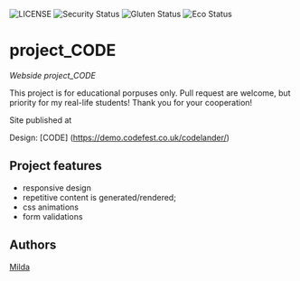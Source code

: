 ![LICENSE](https://img.shields.io/badge/license-MIT-blue.svg?style=flat-square)
![Security Status](https://img.shields.io/security-headers?label=Security&url=https%3A%2F%2Fgithub.com&style=flat-square)
![Gluten Status](https://img.shields.io/badge/Gluten-Free-green.svg)
![Eco Status](https://img.shields.io/badge/ECO-Friendly-green.svg)

# project_CODE

_Webside project_CODE_

This project is for educational porpuses only. Pull request are welcome, but priority for my real-life students! Thank you for your cooperation!

Site published at

Design: [CODE] (https://demo.codefest.co.uk/codelander/)

## Project features

-   responsive design
-   repetitive content is generated/rendered;
-   css animations
-   form validations

## Authors

[Milda](https://github.com/MildaPau)
